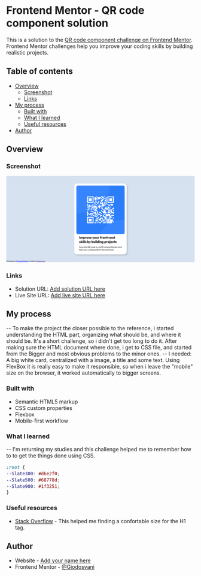# Frontend Mentor - QR code component solution

This is a solution to the [QR code component challenge on Frontend Mentor](https://www.frontendmentor.io/challenges/qr-code-component-iux_sIO_H). Frontend Mentor challenges help you improve your coding skills by building realistic projects. 

## Table of contents

- [Overview](#overview)
  - [Screenshot](#screenshot)
  - [Links](#links)
- [My process](#my-process)
  - [Built with](#built-with)
  - [What I learned](#what-i-learned)
  - [Useful resources](#useful-resources)
- [Author](#author)

## Overview

### Screenshot

![](./screenshot.PNG)

### Links

- Solution URL: [Add solution URL here](https://your-solution-url.com)
- Live Site URL: [Add live site URL here](https://giodosvani.github.io/qr-code-component-frontendmentor)

## My process

  -- To make the project the closer possible to the reference, i started understanding the HTML part, organizing what should be, and where it should be. It's a short challenge, so i didn't get too long to do it. After making sure the HTML document where done, i get to CSS file, and started from the Bigger and most obvious problems to the minor ones.
  -- I needed: A big white card, centralized with a image, a title and some text. Using FlexBox it is really easy to make it responsible, so when i leave the "mobile" size on the browser, it worked automatically to bigger screens.

### Built with

- Semantic HTML5 markup
- CSS custom properties
- Flexbox
- Mobile-first workflow

### What I learned

  -- I'm returning my studies and this challenge helped me to remember how to to get the things done using CSS.
 

```css
:root {
--Slate300: #d6e2f0;
--Slate500: #68778d;
--Slate900: #1f3251;
}
```


### Useful resources

- [Stack Overflow](hhttps://stackoverflow.com/questions/2325850/h1-h6-font-sizes-in-html) - This helped me finding a confortable size for the H1 tag.

## Author

- Website - [Add your name here](http://giodosvani.github.io/portfolio/)
- Frontend Mentor - [@Giodosvani](https://www.frontendmentor.io/profile/Giodosvani)


